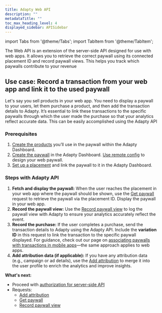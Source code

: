 ```yaml
---
title: Adapty Web API
description: ""
metadataTitle: ""
toc_max_heading_level: 4
displayed_sidebar: APISidebar
---
```


import Tabs from '@theme/Tabs'; 
import TabItem from '@theme/TabItem'; 

The Web API is an extension of the server-side API designed for use with web apps. It allows you to retrieve the correct paywall using its connected placement ID and record paywall views. This helps you track which paywalls contribute to your revenue

## Use case: Record a transaction from your web app and link it to the used paywall

Let's say you sell products in your web app. You need to display a paywall to your users, let them purchase a product, and then add the transaction details to Adapty. It’s essential to link these transactions to the specific paywalls through which the user made the purchase so that your analytics reflect accurate data. This can be easily accomplished using the Adapty API

### Prerequisites

1. [Create the products](create-product) you’ll use in the paywall within the Adapty Dashboard.
2. [Create the paywall](create-paywall) in the Adapty Dashboard. [Use remote config](customize-paywall-with-remote-config) to design your web paywall.
3. [Set up a placement](create-placement) and link the paywall to it in the Adapty Dashboard.

### Steps with Adapty API

1. **Fetch and display the paywall:** When the user reaches the placement in your web app where the paywall should be shown, use the [Get paywall](ss-get-paywall) request to retrieve the paywall via the placement ID. Display the paywall in your web app.
2. **Record the paywall view:** Use the [Record paywall view](ss-record-paywall-view) to log the paywall view with Adapty to ensure your analytics accurately reflect the event.
3. **Record the purchase:** If the user completes a purchase, send the transaction details to Adapty using the Adapty API. Include the **variation ID** in this request to link the transaction to the specific paywall displayed. For guidance, check out our page on [associating paywalls with transactions in mobile apps](associate-paywalls-to-transactions)—the same approach applies to web apps.
4. **Add attribution data (if applicable):** If you have any attribution data (e.g., campaign or ad details), use the [Add attribution](ss-add-attribution) to merge it into the user profile to enrich the analytics and improve insights.

**What's next:**

- Proceed with [authorization for server-side API](ss-authorization)
- Requests:
  - [Add attribution](ss-add-attribution)
  - [Get paywall](ss-get-paywall)
  - [Record paywall view](ss-record-paywall-view)
